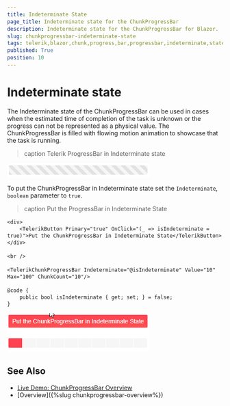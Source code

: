 ```yaml
---
title: Indeterminate State
page_title: Indeterminate state for the ChunkProgressBar
description: Indeterminate state for the ChunkProgressBar for Blazor.
slug: chunkprogressbar-indeterminate-state
tags: telerik,blazor,chunk,progress,bar,progressbar,indeterminate,state
published: True
position: 10
---
```


# Indeterminate state

The Indeterminate state of the ChunkProgressBar can be used in cases when the estimated time of completion of the task is unknown or the progress can not be represented as a physical value. The ChunkProgressBar is filled with flowing motion animation to showcase that the task is running. 

>caption Telerik ProgressBar in Indeterminate state

![chunkprogress bar in indeterminate state](images/chunkprogressbar-indeterminate-state-basic-example.png)


To put the ChunkProgressBar in Indeterminate state set the `Indeterminate`, `boolean` parameter to `true`.

>caption Put the ProgressBar in Indeterminate State

````CSHTML
<div>
    <TelerikButton Primary="true" OnClick="(_ => isIndeterminate = true)">Put the ChunkProgressBar in Indeterminate State</TelerikButton>
</div>

<br />

<TelerikChunkProgressBar Indeterminate="@isIndeterminate" Value="10" Max="100" ChunkCount="10"/>

@code {
    public bool isIndeterminate { get; set; } = false;
}
````

![put the progress bar in indeterminate state example](images/chunkprogress-bar-in-indeterminate-state-example.gif)


## See Also

  * [Live Demo: ChunkProgressBar Overview](https://demos.telerik.com/blazor-ui/chunkprogressbar/overview)
  * [Overview]({%slug chunkprogressbar-overview%})
  

